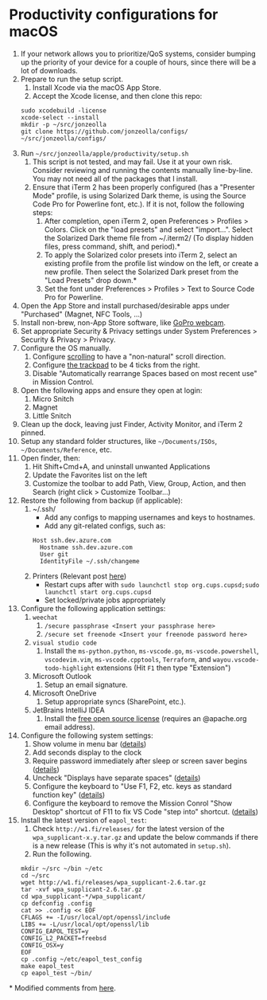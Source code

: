 # Productivity configurations for macOS
1.  If your network allows you to prioritize/QoS systems, consider bumping up the priority of your device for a couple of hours, since there will be a lot of downloads.
1.  Prepare to run the setup script.
    1.  Install Xcode via the macOS App Store.
    1.  Accept the Xcode license, and then clone this repo:
    ```
    sudo xcodebuild -license
    xcode-select --install
    mkdir -p ~/src/jonzeolla
    git clone https://github.com/jonzeolla/configs/ ~/src/jonzeolla/configs/
    ```
1.  Run `~/src/jonzeolla/apple/productivity/setup.sh`
    1.  This script is not tested, and may fail.  Use it at your own risk.  Consider reviewing and running the contents manually line-by-line.  You may not need all of the packages that I install.
    1.  Ensure that iTerm 2 has been properly configured (has a "Presenter Mode" profile, is using Solarized Dark theme, is using the Source Code Pro for Powerline font, etc.).  If it is not, follow the following steps:
        1.  After completion, open iTerm 2, open Preferences > Profiles > Colors. Click on the "load presets" and select "import...". Select the Solarized Dark theme file from ~/.iterm2/ (To display hidden files, press command, shift, and period).\*
        1.  To apply the Solarized color presets into iTerm 2, select an existing profile from the profile list window on the left, or create a new profile. Then select the Solarized Dark preset from the "Load Presets" drop down.\*
        1.  Set the font under Preferences > Profiles > Text to Source Code Pro for Powerline.
1.  Open the App Store and install purchased/desirable apps under "Purchased" (Magnet, NFC Tools, ...)
1.  Install non-brew, non-App Store software, like [GoPro webcam](https://community.gopro.com/t5/en/How-to-Use-Your-GoPro-as-a-Webcam/ta-p/665493).
1.  Set appropriate Security & Privacy settings under System Preferences > Security & Privacy > Privacy.
1.  Configure the OS manually.
    1.  Configure [scrolling](https://support.apple.com/kb/ph25291?locale=en_US) to have a "non-natural" scroll direction.
    1.  Configure [the trackpad](https://support.apple.com/en-us/HT202319) to be 4 ticks from the right.
    1.  Disable "Automatically rearrange Spaces based on most recent use" in Mission Control.
1.  Open the following apps and ensure they open at login:
    1.  Micro Snitch
    1.  Magnet
    1.  Little Snitch
1.  Clean up the dock, leaving just Finder, Activity Monitor, and iTerm 2 pinned.
1.  Setup any standard folder structures, like `~/Documents/ISOs`, `~/Documents/Reference`, etc.
1.  Open finder, then:
    1.  Hit Shift+Cmd+A, and uninstall unwanted Applications
    1.  Update the Favorites list on the left
    1.  Customize the toolbar to add Path, View, Group, Action, and then Search (right click > Customize Toolbar...)
1.  Restore the following from backup (if applicable):
    1.  ~/.ssh/
        - Add any configs to mapping usernames and keys to hostnames.
        - Add any git-related configs, such as:
        ```
        Host ssh.dev.azure.com
          Hostname ssh.dev.azure.com
          User git
          IdentityFile ~/.ssh/changeme
        ```
    1.  Printers (Relevant post [here](https://discussions.apple.com/thread/2775350?tstart=0))
        - Restart cups after with `sudo launchctl stop org.cups.cupsd;sudo launchctl start org.cups.cupsd`
        - Set locked/private jobs appropriately
1.  Configure the following application settings:
    1.  `weechat`
        1.  `/secure passphrase <Insert your passphrase here>`
        1.  `/secure set freenode <Insert your freenode password here>`
    1.  `visual studio code`
        1.  Install the `ms-python.python`, `ms-vscode.go`, `ms-vscode.powershell`, `vscodevim.vim`, `ms-vscode.cpptools`, `Terraform`, and `wayou.vscode-todo-highlight` extensions (Hit `F1` then type "Extension")
    1.  Microsoft Outlook
        1.  Setup an email signature.
    1.  Microsoft OneDrive
        1.  Setup appropriate syncs (SharePoint, etc.).
    1.  JetBrains IntelliJ IDEA
        1.  Install the [free open source license](https://www.jetbrains.com/buy/opensource/) (requires an @apache.org email address).
1.  Configure the following system settings:
    1.  Show volume in menu bar ([details](http://apple.stackexchange.com/a/151589))
    1.  Add seconds display to the clock
    1.  Require password immediately after sleep or screen saver begins ([details](https://support.apple.com/kb/PH18669?locale=en_US))
    1.  Uncheck "Displays have separate spaces" ([details](http://www.imore.com/how-span-window-between-two-displays-mavericks))
    1.  Configure the keyboard to "Use F1, F2, etc. keys as standard function key" ([details](https://support.apple.com/en-us/HT204436))
    1.  Configure the keyboard to remove the Mission Conrol "Show Desktop" shortcut of F11 to fix VS Code "step into" shortcut. ([details](https://github.com/Microsoft/vscode/issues/5102))
1.  Install the latest version of `eapol_test`:
    1. Check `http://w1.fi/releases/` for the latest version of the `wpa_supplicant-x.y.tar.gz` and update the below commands if there is a new release (This is why it's not automated in `setup.sh`).
    1. Run the following.
    ```
    mkdir ~/src ~/bin ~/etc
    cd ~/src
    wget http://w1.fi/releases/wpa_supplicant-2.6.tar.gz
    tar -xvf wpa_supplicant-2.6.tar.gz
    cd wpa_supplicant-*/wpa_supplicant/
    cp defconfig .config
    cat >> .config << EOF
    CFLAGS += -I/usr/local/opt/openssl/include
    LIBS += -L/usr/local/opt/openssl/lib
    CONFIG_EAPOL_TEST=y
    CONFIG_L2_PACKET=freebsd
    CONFIG_OSX=y
    EOF
    cp .config ~/etc/eapol_test_config 
    make eapol_test
    cp eapol_test ~/bin/
    ```

\* Modified comments from [here](https://github.com/altercation/solarized/tree/master/iterm2-colors-solarized).

